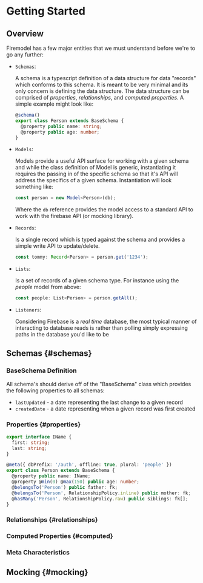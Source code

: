 # Getting Started

## Overview
Firemodel has a few major entities that we must understand before we're to go any further:

- `Schemas`: 

  A schema is a typescript definition of a data structure for data "records" which conforms to this schema. It is meant to be very minimal and its only concern is defining the data structure. The data structure can be comprised of _properties_, _relationships_, and _computed properties_. A simple example might look like:

  ```ts
  @schema()
  export class Person extends BaseSchema {
    @property public name: string;
    @property public age: number;
  }
  ```

- `Models`: 

  Models provide a useful API surface for working with a given schema and while the class definition of Model is generic, instantiating it requires the passing in of the specific schema so that it's API will address the specifics of a given schema. Instantiation will look something like:

  ```ts
  const person = new Model<Person>(db);
  ```

  Where the `db` reference provides the model access to a standard API to work with the firebase API (or mocking library).

- `Records`:

  Is a single record which is typed against the schema and provides a simple write API to update/delete.

  ```ts
  const tommy: Record<Person> = person.get('1234');
  ```

- `Lists`: 

  Is a set of records of a given schema type. For instance using the _people_ model from above:

  ```ts
  const people: List<Person> = person.getAll();
  ```

- `Listeners`:

  Considering Firebase is a _real time_ database, the most typical manner of interacting to database reads is rather than polling simply expressing paths in the database you'd like to be 



## Schemas {#schemas}

### BaseSchema Definition

All schema's should derive off of the "BaseSchema" class which provides the following properties to all schemas:

  - `lastUpdated` - a date representing the last change to a given record
  - `createdDate` - a date representing when a given record was first created

### Properties {#properties}

```ts
export interface IName {
  first: string;
  last: string;
}

@meta({ dbPrefix: '/auth', offline: true, plural: 'people' })
export class Person extends BaseSchema {
  @property public name: IName;
  @property @min(0) @max(150) public age: number;
  @belongsTo('Person') public father: fk;
  @belongsTo('Person', RelationshipPolicy.inline) public mother: fk;
  @hasMany('Person', RelationshipPolicy.raw) public siblings: fk[];
}
```

### Relationships {#relationships}


### Computed Properties {#computed}

### Meta Characteristics


## Mocking {#mocking}


